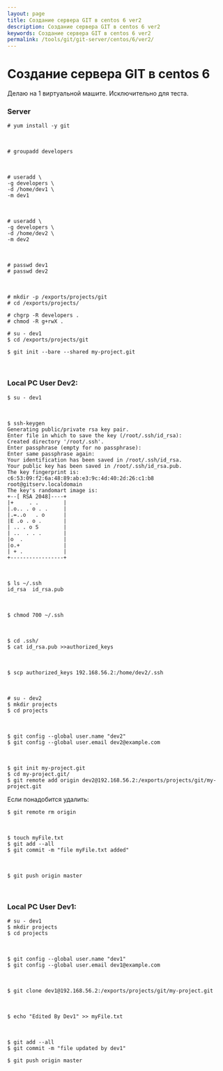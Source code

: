 ```yaml
---
layout: page
title: Создание сервера GIT в centos 6 ver2
description: Создание сервера GIT в centos 6 ver2
keywords: Создание сервера GIT в centos 6 ver2
permalink: /tools/git/git-server/centos/6/ver2/
---
```


# Создание сервера GIT в centos 6

Делаю на 1 виртуальной машите. Исключительно для теста.

### Server

    # yum install -y git

<br/>

    # groupadd developers

<br/>

    # useradd \
    -g developers \
    -d /home/dev1 \
    -m dev1

<br/>

    # useradd \
    -g developers \
    -d /home/dev2 \
    -m dev2

<br/>

    # passwd dev1
    # passwd dev2

<br/>

    # mkdir -p /exports/projects/git
    # cd /exports/projects/

    # chgrp -R developers .
    # chmod -R g+rwX .

    # su - dev1
    $ cd /exports/projects/git

    $ git init --bare --shared my-project.git

<br/>

### Local PC User Dev2:

    $ su - dev1

<br/>

    $ ssh-keygen
    Generating public/private rsa key pair.
    Enter file in which to save the key (/root/.ssh/id_rsa):
    Created directory '/root/.ssh'.
    Enter passphrase (empty for no passphrase):
    Enter same passphrase again:
    Your identification has been saved in /root/.ssh/id_rsa.
    Your public key has been saved in /root/.ssh/id_rsa.pub.
    The key fingerprint is:
    c6:53:09:f2:6a:48:89:ab:e3:9c:4d:40:2d:26:c1:b8 root@gitserv.localdomain
    The key's randomart image is:
    +--[ RSA 2048]----+
    |+     . .        |
    |.o.. . o . .     |
    |.=..o   . o      |
    |E .o . o .       |
    | .. . o S        |
    | ..  . . .       |
    |o  .             |
    |o.+              |
    | + .             |
    +-----------------+

<br/>

    $ ls ~/.ssh
    id_rsa  id_rsa.pub

<br/>

    $ chmod 700 ~/.ssh

<br/>

    $ cd .ssh/
    $ cat id_rsa.pub >>authorized_keys

<br/>

    $ scp authorized_keys 192.168.56.2:/home/dev2/.ssh

<br/>

    # su - dev2
    $ mkdir projects
    $ cd projects

<br/>

    $ git config --global user.name "dev2"
    $ git config --global user.email dev2@example.com

<br/>

    $ git init my-project.git
    $ cd my-project.git/
    $ git remote add origin dev2@192.168.56.2:/exports/projects/git/my-project.git

Если понадобится удалить:

    $ git remote rm origin

<br/>

    $ touch myFile.txt
    $ git add --all
    $ git commit -m "file myFile.txt added"

<br/>

    $ git push origin master

<br/>

### Local PC User Dev1:

    # su - dev1
    $ mkdir projects
    $ cd projects

<br/>

    $ git config --global user.name "dev1"
    $ git config --global user.email dev1@example.com

<br/>

    $ git clone dev1@192.168.56.2:/exports/projects/git/my-project.git

<br/>

    $ echo "Edited By Dev1" >> myFile.txt

<br/>

    $ git add --all
    $ git commit -m "file updated by dev1"

    $ git push origin master
